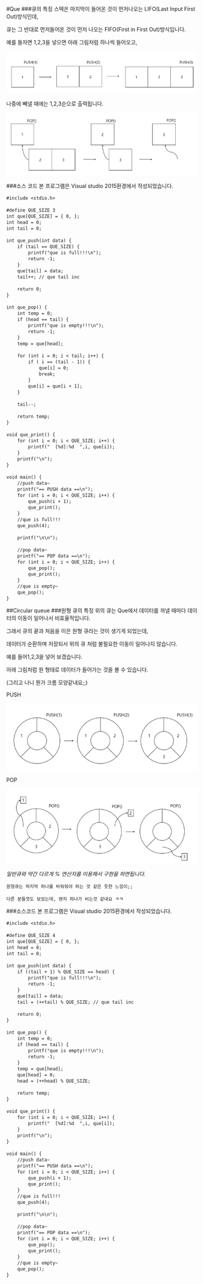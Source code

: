 #Que
###큐의 특징
스택은 마지막이 들어온 것이 먼저나오는 LIFO(Last Input First Out)방식인데,

큐는 그 반대로 먼저들어온 것이 먼저 나오는 FIFO(First in First Out)방식입니다.

예를 들자면 1,2,3을 넣으면 아래 그림처럼 하나씩 들어오고,

![Alt text](https://github.com/Funniest/DataStruct/blob/master/Que/img/PUSH.png)

나중에 빼낼 때에는 1,2,3순으로 출력됩니다.

![Alt text](https://github.com/Funniest/DataStruct/blob/master/Que/img/POP.png)

###소스 코드
본 프로그램은 Visual studio 2015환경에서 작성되었습니다.
```
#include <stdio.h>

#define QUE_SIZE 3
int que[QUE_SIZE] = { 0, };
int head = 0;
int tail = 0;

int que_push(int data) {
	if (tail == QUE_SIZE) {
		printf("que is full!!!\n");
		return -1;
	}
	que[tail] = data;
	tail++; // que tail inc

	return 0;
}

int que_pop() {
	int temp = 0;
	if (head == tail) {
		printf("que is empty!!!\n");
		return -1;
	}
	temp = que[head];
	
	for (int i = 0; i < tail; i++) {
		if ( i == (tail - 1)) {
			que[i] = 0;
			break;
		}
		que[i] = que[i + 1];
	}
	
	tail--;

	return temp;
}

void que_print() {
	for (int i = 0; i < QUE_SIZE; i++) {
		printf("  [%d]:%d  ",i, que[i]);
	}
	printf("\n");
}

void main() {
	//push data~
	printf("== PUSH data ==\n");
	for (int i = 0; i < QUE_SIZE; i++) {
		que_push(i + 1);
		que_print();
	}
	//que is full!!!
	que_push(4);
	
	printf("\n\n");
	
	//pop data~
	printf("== POP data ==\n");
	for (int i = 0; i < QUE_SIZE; i++) {
		que_pop();
		que_print();
	}
	//que is empty~
	que_pop();
}
```

##Circular queue
###원형 큐의 특징
위의 큐는 Que에서 데이터를 꺼낼 때마다 데이터의 이동이 일어나서 비효율적입니다.

그래서 큐의 끝과 처음을 이은 원형 큐라는 것이 생기게 되었는데,

데이터가 순환하며 저장되서 위의 큐 처럼 불필요한 이동이 일어나지 않습니다.

예를 들어1,2,3을 넣어 보겠습니다.

아래 그림처럼 원 형태로 데이터가 들어가는 것을 볼 수 있습니다.

(그리고 나니 뭔가 크롬 모양같내요;;)

PUSH

![Alt text](https://github.com/Funniest/DataStruct/blob/master/Que/img/Circular_PUSH.PNG)

POP

![Alt text](https://github.com/Funniest/DataStruct/blob/master/Que/img/Circular_POP.PNG)

*일반큐와 약간 다르게 % 연산자를 이용해서 구현을 하면됩니다.*

```
원형큐는 마지막 하나를 비워줘야 하는 것 같은 듯한 느낌이;;

다른 분들껏도 보았는데, 왠지 하나가 비는것 같내요 ㅋㅋ
```

###소스코드
본 프로그램은 Visual studio 2015환경에서 작성되었습니다.
```
#include <stdio.h>

#define QUE_SIZE 4
int que[QUE_SIZE] = { 0, };
int head = 0;
int tail = 0;

int que_push(int data) {
	if ((tail + 1) % QUE_SIZE == head) {
		printf("que is full!!!\n");
		return -1;
	}
	que[tail] = data;
	tail = (++tail) % QUE_SIZE; // que tail inc

	return 0;
}

int que_pop() {
	int temp = 0;
	if (head == tail) {
		printf("que is empty!!!\n");
		return -1;
	}
	temp = que[head];
	que[head] = 0;
	head = (++head) % QUE_SIZE;

	return temp;
}

void que_print() {
	for (int i = 0; i < QUE_SIZE; i++) {
		printf("  [%d]:%d  ",i, que[i]);
	}
	printf("\n");
}

void main() {
	//push data~
	printf("== PUSH data ==\n");
	for (int i = 0; i < QUE_SIZE; i++) {
		que_push(i + 1);
		que_print();
	}
	//que is full!!!
	que_push(4);
	
	printf("\n\n");
	
	//pop data~
	printf("== POP data ==\n");
	for (int i = 0; i < QUE_SIZE; i++) {
		que_pop();
		que_print();
	}
	//que is empty~
	que_pop();
}
```
